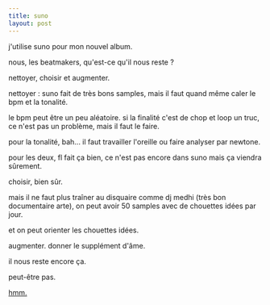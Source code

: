 ```yaml
---
title: suno
layout: post
---
```


j'utilise suno pour mon nouvel album.

nous, les beatmakers,
qu'est-ce qu'il nous reste ?

nettoyer, choisir et augmenter.

nettoyer : suno fait de très bons samples,
mais il faut quand même caler le bpm et la tonalité.

le bpm peut être un peu aléatoire.
si la finalité c'est de chop et loop un truc,
ce n'est pas un problème,
mais il faut le faire.

pour la tonalité, bah...
il faut travailler l'oreille ou faire analyser par newtone.

pour les deux, fl fait ça bien,
ce n'est pas encore dans suno mais ça viendra sûrement.

choisir, bien sûr.

mais il ne faut plus traîner au disquaire comme dj medhi
(très bon documentaire arte),
on peut avoir 50 samples avec de chouettes idées par jour.

et on peut orienter les chouettes idées.

augmenter. donner le supplément d'âme.

il nous reste encore ça.

peut-être pas.

[hmm.](https://soundcloud.com/nura666/tools)
